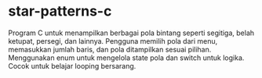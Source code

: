 # star-patterns-c
Program C untuk menampilkan berbagai pola bintang seperti segitiga, belah ketupat, persegi, dan lainnya. Pengguna memilih pola dari menu, memasukkan jumlah baris, dan pola ditampilkan sesuai pilihan. Menggunakan enum untuk mengelola state pola dan switch untuk logika. Cocok untuk belajar looping bersarang.

